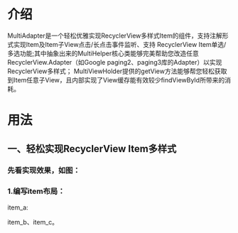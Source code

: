 # 介绍

MultiAdapter是一个轻松优雅实现RecyclerView多样式Item的组件，支持注解形式实现Item及Item子View点击/长点击事件监听、支持
RecyclerView
Item单选/多选功能;其中抽象出来的MultiHelper核心类能够完美帮助您改造任意RecyclerView.Adapter（如Google
paging2、paging3库的Adapter）以实现RecyclerView多样式；
MultiViewHolder提供的getView方法能够帮您轻松获取到Item任意子View，且内部实现了View缓存能有效较少findViewById所带来的消耗。

# 用法

## 一、轻松实现RecyclerView Item多样式

### 先看实现效果，如图：

### 1.编写item布局：

item_a:

item_b、item_c。
